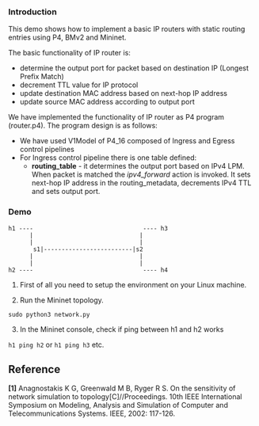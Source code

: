 ### Introduction ###

This demo shows how to implement a basic IP routers with static routing entries using P4, BMv2 and Mininet. 

The basic functionality of IP router is:

- determine the output port for packet based on destination IP (Longest Prefix Match)
- decrement TTL value for IP protocol
- update destination MAC address based on next-hop IP address
- update source MAC address according to output port

We have implemented the functionality of IP router as P4 program (router.p4). The program design is as follows:

- We have used V1Model of P4_16 composed of Ingress and Egress control pipelines
- For Ingress control pipeline there is one table defined:
  - **routing_table** - it determines the output port based on IPv4 LPM. When packet is matched the *ipv4_forward* action is invoked. It sets next-hop IP address in the routing_metadata, decrements IPv4 TTL and sets output port.


### Demo ###

```
h1 ----                               ---- h3
      |                              |
      |                              |
       s1|-------------------------|s2
      |                              |
      |                              |
h2 ----                               ---- h4
```

1. First of all you need to setup the environment on your Linux machine.

2. Run the Mininet topology.

`sudo python3 network.py`

3. In the Mininet console, check if ping between h1 and h2 works

`h1 ping h2`
or `h1 ping h3` etc.


## Reference

**[1]** Anagnostakis K G, Greenwald M B, Ryger R S. On the sensitivity of network simulation to topology[C]//Proceedings. 10th IEEE International Symposium on Modeling, Analysis and Simulation of Computer and Telecommunications Systems. IEEE, 2002: 117-126.